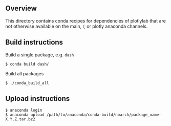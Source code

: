 ## Overview
This directory contains conda recipes for dependencies of plotlylab that
are not otherwise available on the main, r, or plotly anaconda channels.

## Build instructions
Build a single package, e.g. `dash`

```
$ conda build dash/
```

Build all packages
```
$ ./conda_build_all
```

## Upload instructions
```
$ anaconda login
$ anaconda upload /path/to/anaconda/conda-build/noarch/package_name-X.Y.Z.tar.bz2
```
